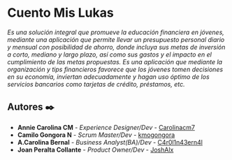 # Cuento Mis Lukas 


_Es una solución integral que promueve la educación financiera en jóvenes, mediante una aplicación que permite llevar un presupuesto personal diario y mensual con posibilidad de ahorro, donde incluya sus metas de inversión a corto, mediano y largo plazo, así como sus gastos y el impacto en el cumplimiento de las metas propuestas. Es una aplicación que mediante la organización y tips financieros favorece que los jóvenes tomen decisiones en su economía, inviertan adecuadamente y hagan uso óptimo de los servicios bancarios como tarjetas de crédito, préstamos, etc._


## Autores ✒️



* **Annie Carolina CM** - *Experience Designer/Dev* - [Carolinacm7](https://github.com/Carolinacm7)
* **Camilo Gongora N** - *Scrum Master/Dev* - [kmogongora](https://github.com/kmogongora)
* **A.Carolina Bernal** - *Business Analyst(BA)/Dev* - [C4r0l1n43ern4l](https://github.com/C4r0l1n43ern4l)
* **Joan Peralta Collante** - *Product Owner/Dev* - [JoshAlx](https://github.com/JoshAlx) 


